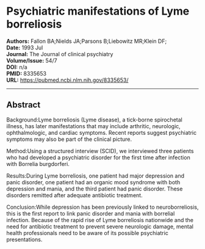 # Psychiatric manifestations of Lyme borreliosis

**Authors:** Fallon BA;Nields JA;Parsons B;Liebowitz MR;Klein DF;  
**Date:** 1993 Jul  
**Journal:** The Journal of clinical psychiatry  
**Volume/Issue:** 54/7  
**DOI:** n/a  
**PMID:** 8335653  
**URL:** https://pubmed.ncbi.nlm.nih.gov/8335653/

---

## Abstract

Background:Lyme borreliosis (Lyme disease), a tick-borne spirochetal illness, has later manifestations that may include arthritic, neurologic, ophthalmologic, and cardiac symptoms. Recent reports suggest psychiatric symptoms may also be part of the clinical picture.

Method:Using a structured interview (SCID), we interviewed three patients who had developed a psychiatric disorder for the first time after infection with Borrelia burgdorferi.

Results:During Lyme borreliosis, one patient had major depression and panic disorder, one patient had an organic mood syndrome with both depression and mania, and the third patient had panic disorder. These disorders remitted after adequate antibiotic treatment.

Conclusion:While depression has been previously linked to neuroborreliosis, this is the first report to link panic disorder and mania with borrelial infection. Because of the rapid rise of Lyme borreliosis nationwide and the need for antibiotic treatment to prevent severe neurologic damage, mental health professionals need to be aware of its possible psychiatric presentations.
